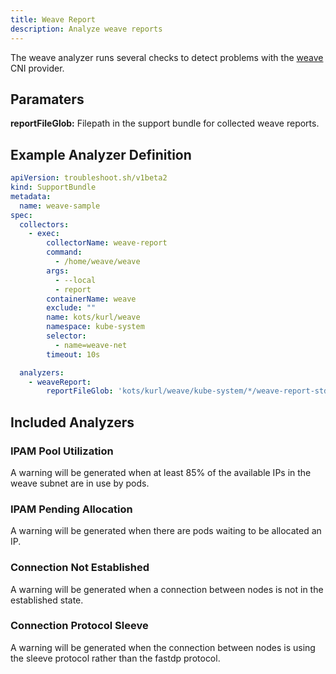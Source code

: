 ```yaml
---
title: Weave Report
description: Analyze weave reports
---
```


The weave analyzer runs several checks to detect problems with the [weave](https://www.weave.works/docs/net/latest/kubernetes/kube-addon/) CNI provider.

## Paramaters

**reportFileGlob:** Filepath in the support bundle for collected weave reports.

## Example Analyzer Definition

```yaml
apiVersion: troubleshoot.sh/v1beta2
kind: SupportBundle
metadata:
  name: weave-sample
spec:
  collectors:
    - exec:
        collectorName: weave-report
        command:
          - /home/weave/weave
        args:
          - --local
          - report
        containerName: weave
        exclude: ""
        name: kots/kurl/weave
        namespace: kube-system
        selector:
          - name=weave-net
        timeout: 10s

  analyzers:
    - weaveReport:
        reportFileGlob: 'kots/kurl/weave/kube-system/*/weave-report-stdout.txt'
```

## Included Analyzers

### IPAM Pool Utilization

A warning will be generated when at least 85% of the available IPs in the weave subnet are in use by pods.

### IPAM Pending Allocation

A warning will be generated when there are pods waiting to be allocated an IP.

### Connection Not Established

A warning will be generated when a connection between nodes is not in the established state.

### Connection Protocol Sleeve

A warning will be generated when the connection between nodes is using the sleeve protocol rather than the fastdp protocol.

